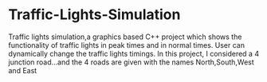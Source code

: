 # Traffic-Lights-Simulation
Traffic lights simulation,a graphics based C++ project which shows the functionality of traffic lights in peak times and in normal times.
User can dynamically change the traffic lights timings.
In this project, I considered a 4 junction road...and the 4 roads are given with the names North,South,West and East
